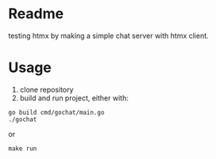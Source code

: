 # Readme

testing htmx by making a simple chat server with htmx client.

# Usage

1. clone repository
2. build and run project, either with:

```
go build cmd/gochat/main.go
./gochat
```

or 

```
make run
```
